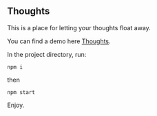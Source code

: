
## Thoughts

This is a place for letting your thoughts float away.

You can find a demo here [Thoughts](https://thoughtsforme.web.app/).

In the project directory, run:

```shell
npm i
```
then

```shell
npm start
```
Enjoy.